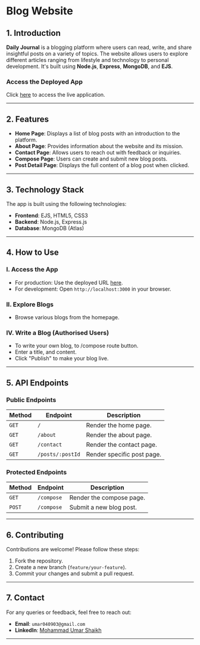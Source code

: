 # **Blog Website**

## **1. Introduction**
**Daily Journal** is a blogging platform where users can read, write, and share insightful posts on a variety of topics. The website allows users to explore different articles ranging from lifestyle and technology to personal development. It's built using **Node.js**, **Express**, **MongoDB**, and **EJS**.

### **Access the Deployed App**
Click [here](https://blog-website-production-92e8.up.railway.app/) to access the live application.

---

## **2. Features**
- **Home Page**: Displays a list of blog posts with an introduction to the platform.
- **About Page**: Provides information about the website and its mission.
- **Contact Page**: Allows users to reach out with feedback or inquiries.
- **Compose Page**: Users can create and submit new blog posts.
- **Post Detail Page**: Displays the full content of a blog post when clicked.

---

## **3. Technology Stack**
The app is built using the following technologies:
- **Frontend**: EJS, HTML5, CSS3
- **Backend**: Node.js, Express.js
- **Database**: MongoDB (Atlas)

---

## **4. How to Use**

### **I. Access the App**
- For production: Use the deployed URL [here](https://blog-website-production-92e8.up.railway.app/).
- For development: Open `http://localhost:3000` in your browser.

### **II. Explore Blogs**
- Browse various blogs from the homepage.

### **IV. Write a Blog (Authorised Users)**
- To write your own blog, to /compose route button.
- Enter a title, and content.
- Click "Publish" to make your blog live.

---  

## **5. API Endpoints**

### **Public Endpoints**
| Method | Endpoint          | Description                       |
|--------|--------------------|-----------------------------------|
| `GET`  | `/`                | Render the home page.            |
| `GET`  | `/about`           | Render the about page.           |
| `GET`  | `/contact`        | Render the contact page.    |
| `GET`  | `/posts/:postId`        | Render specific post page.    |

### **Protected Endpoints**
| Method | Endpoint           | Description                              |
|--------|--------------------|------------------------------------------|
| `GET`  | `/compose`        | Render the compose page.    |
| `POST` | `/compose`          | Submit a new blog post.                    |

---

## **6. Contributing**
Contributions are welcome! Please follow these steps:
1. Fork the repository.
2. Create a new branch (`feature/your-feature`).
3. Commit your changes and submit a pull request.

---

## **7. Contact**
For any queries or feedback, feel free to reach out:
- **Email**: `umar040903@gmail.com`
- **LinkedIn**: [Mohammad Umar Shaikh](https://www.linkedin.com/in/mohammad-umar-shaikh-b914a3227/)

---